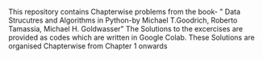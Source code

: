 This repository contains Chapterwise problems from the book-
 " Data Strucutres and Algorithms in Python-by Michael T.Goodrich, Roberto Tamassia, Michael H. Goldwasser"
The Solutions to the excercises are provided as codes which are written in Google Colab.
These Solutions are organised Chapterwise from Chapter 1 onwards

 
